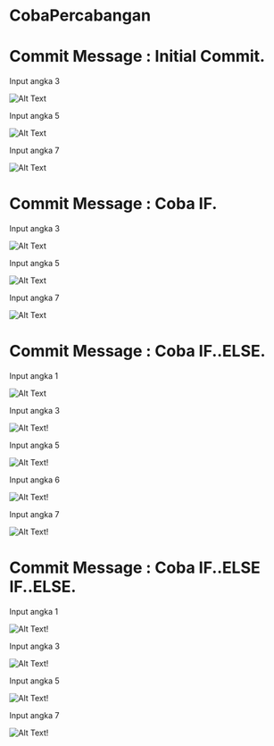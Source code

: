 # CobaPercabangan
# Commit Message : Initial Commit.

Input angka 3

![Alt Text](https://github.com/inamyrpl28/CobaPercabangan/blob/master/2019-08-23%20(1).png)

Input angka 5

![Alt Text](https://github.com/inamyrpl28/CobaPercabangan/blob/master/2019-08-23%20(2).png)

Input angka 7

![Alt Text](https://github.com/inamyrpl28/CobaPercabangan/blob/master/2019-08-23%20(3).png)

# Commit Message : Coba IF.

Input angka 3

![Alt Text](https://github.com/inamyrpl28/CobaPercabangan/blob/master/2019-08-23%20(4).png)

Input angka 5

![Alt Text](https://github.com/inamyrpl28/CobaPercabangan/blob/master/2019-08-23%20(5).png)

Input angka 7

![Alt Text](https://github.com/inamyrpl28/CobaPercabangan/blob/master/2019-08-23%20(6).png)

# Commit Message : Coba IF..ELSE.

Input angka 1

![Alt Text](https://github.com/inamyrpl28/CobaPercabangan/blob/master/2019-08-23%20(11).png)

Input angka 3

![Alt Text!](https://github.com/inamyrpl28/CobaPercabangan/blob/master/2019-08-23%20(12).png)

Input angka 5

![Alt Text!](https://github.com/inamyrpl28/CobaPercabangan/blob/master/2019-08-23%20(13).png)

Input angka 6

![Alt Text!](https://github.com/inamyrpl28/CobaPercabangan/blob/master/2019-08-23%20(14).png)

Input angka 7

![Alt Text!](https://github.com/inamyrpl28/CobaPercabangan/blob/master/2019-08-23%20(15).png)

# Commit Message : Coba IF..ELSE IF..ELSE.

Input angka 1

![Alt Text!](https://github.com/inamyrpl28/CobaPercabangan/blob/master/2019-08-23%20(16).png)

Input angka 3

![Alt Text!](https://github.com/inamyrpl28/CobaPercabangan/blob/master/2019-08-23%20(17).png)

Input angka 5

![Alt Text!](https://github.com/inamyrpl28/CobaPercabangan/blob/master/2019-08-23%20(18).png)

Input angka 7

![Alt Text!](https://github.com/inamyrpl28/CobaPercabangan/blob/master/2019-08-23%20(19).png)


